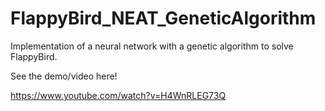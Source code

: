 # FlappyBird_NEAT_GeneticAlgorithm
Implementation of a neural network with a genetic algorithm to solve FlappyBird.

See the demo/video here!

https://www.youtube.com/watch?v=H4WnRLEG73Q

